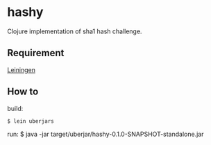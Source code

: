# hashy

Clojure implementation of sha1 hash challenge.

## Requirement

[Leiningen](https://leiningen.org/)


## How to

build: 

    $ lein uberjars

run: 
    $ java -jar target/uberjar/hashy-0.1.0-SNAPSHOT-standalone.jar

